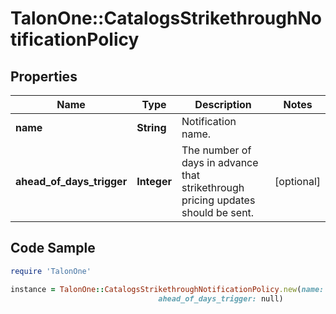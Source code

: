 # TalonOne::CatalogsStrikethroughNotificationPolicy

## Properties

Name | Type | Description | Notes
------------ | ------------- | ------------- | -------------
**name** | **String** | Notification name. | 
**ahead_of_days_trigger** | **Integer** | The number of days in advance that strikethrough pricing updates should be sent. | [optional] 

## Code Sample

```ruby
require 'TalonOne'

instance = TalonOne::CatalogsStrikethroughNotificationPolicy.new(name: Christmas Sale,
                                 ahead_of_days_trigger: null)
```



